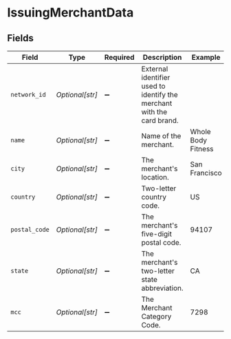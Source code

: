 # IssuingMerchantData


## Fields

| Field                                                                  | Type                                                                   | Required                                                               | Description                                                            | Example                                                                |
| ---------------------------------------------------------------------- | ---------------------------------------------------------------------- | ---------------------------------------------------------------------- | ---------------------------------------------------------------------- | ---------------------------------------------------------------------- |
| `network_id`                                                           | *Optional[str]*                                                        | :heavy_minus_sign:                                                     | External identifier used to identify the merchant with the card brand. |                                                                        |
| `name`                                                                 | *Optional[str]*                                                        | :heavy_minus_sign:                                                     | Name of the merchant.                                                  | Whole Body Fitness                                                     |
| `city`                                                                 | *Optional[str]*                                                        | :heavy_minus_sign:                                                     | The merchant's location.                                               | San Francisco                                                          |
| `country`                                                              | *Optional[str]*                                                        | :heavy_minus_sign:                                                     | Two-letter country code.                                               | US                                                                     |
| `postal_code`                                                          | *Optional[str]*                                                        | :heavy_minus_sign:                                                     | The merchant's five-digit postal code.                                 | 94107                                                                  |
| `state`                                                                | *Optional[str]*                                                        | :heavy_minus_sign:                                                     | The merchant's two-letter state abbreviation.                          | CA                                                                     |
| `mcc`                                                                  | *Optional[str]*                                                        | :heavy_minus_sign:                                                     | The Merchant Category Code.                                            | 7298                                                                   |